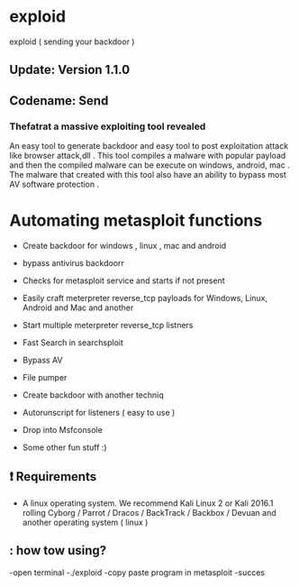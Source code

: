 # exploid
 exploid ( sending your backdoor )

## Update: Version 1.1.0
## Codename: Send

### Thefatrat a massive exploiting tool revealed
An easy tool to generate backdoor and easy tool to post exploitation attack like browser attack,dll . This tool compiles a malware with popular payload and then the compiled malware can be execute on windows, android, mac . The malware that created with this tool also have an ability to bypass most AV software protection .



# Automating metasploit functions

- Create backdoor for windows , linux , mac and android

- bypass antivirus backdoorr

- Checks for metasploit service and starts if not present

- Easily craft meterpreter reverse_tcp payloads for Windows, Linux, Android and Mac and another

- Start multiple meterpreter reverse_tcp listners

- Fast Search in searchsploit

- Bypass AV

- File pumper

- Create backdoor with another techniq

- Autorunscript for listeners ( easy to use )

- Drop into Msfconsole

- Some other fun stuff :)



##  :heavy_exclamation_mark: Requirements

- A linux operating system. We recommend Kali Linux 2 or Kali 2016.1 rolling
 Cyborg / Parrot / Dracos / BackTrack / Backbox / Devuan and another operating system ( linux )


##  : how tow using?

-open terminal
-./exploid
-copy paste program in metasploit
-succes

